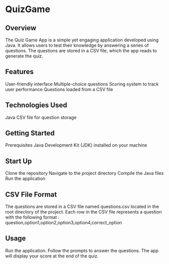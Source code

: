 # QuizGame

## Overview
The Quiz Game App is a simple yet engaging application developed using Java. It allows users to test their knowledge by answering a series of questions. The questions are stored in a CSV file, which the app reads to generate the quiz.


## Features
User-friendly interface
Multiple-choice questions
Scoring system to track user performance
Questions loaded from a CSV file


## Technologies Used
Java
CSV file for question storage


## Getting Started
Prerequisites
  Java Development Kit (JDK) installed on your machine


## Start Up
Clone the repository
Navigate to the project directory
Compile the Java files
Run the application

## CSV File Format
The questions are stored in a CSV file named questions.csv located in the root directory of the project. Each row in the CSV file represents a question with the following format : question,option1,option2,option3,option4,correct_option

## Usage
Run the application.
Follow the prompts to answer the questions.
The app will display your score at the end of the quiz.
    
